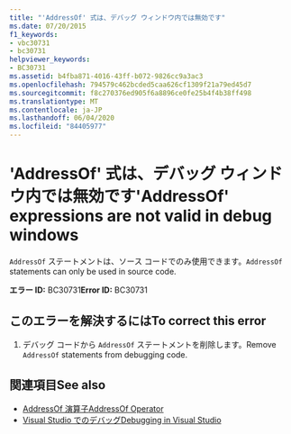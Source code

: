 ```yaml
---
title: "'AddressOf' 式は、デバッグ ウィンドウ内では無効です"
ms.date: 07/20/2015
f1_keywords:
- vbc30731
- bc30731
helpviewer_keywords:
- BC30731
ms.assetid: b4fba871-4016-43ff-b072-9826cc9a3ac3
ms.openlocfilehash: 794579c462bcded5caa626cf1309f21a79ed45d7
ms.sourcegitcommit: f8c270376ed905f6a8896ce0fe25b4f4b38ff498
ms.translationtype: MT
ms.contentlocale: ja-JP
ms.lasthandoff: 06/04/2020
ms.locfileid: "84405977"
---
```

# <a name="addressof-expressions-are-not-valid-in-debug-windows"></a><span data-ttu-id="bc6aa-102">'AddressOf' 式は、デバッグ ウィンドウ内では無効です</span><span class="sxs-lookup"><span data-stu-id="bc6aa-102">'AddressOf' expressions are not valid in debug windows</span></span>
<span data-ttu-id="bc6aa-103">`AddressOf` ステートメントは、ソース コードでのみ使用できます。</span><span class="sxs-lookup"><span data-stu-id="bc6aa-103">`AddressOf` statements can only be used in source code.</span></span>  
  
 <span data-ttu-id="bc6aa-104">**エラー ID:** BC30731</span><span class="sxs-lookup"><span data-stu-id="bc6aa-104">**Error ID:** BC30731</span></span>  
  
## <a name="to-correct-this-error"></a><span data-ttu-id="bc6aa-105">このエラーを解決するには</span><span class="sxs-lookup"><span data-stu-id="bc6aa-105">To correct this error</span></span>  
  
1. <span data-ttu-id="bc6aa-106">デバッグ コードから `AddressOf` ステートメントを削除します。</span><span class="sxs-lookup"><span data-stu-id="bc6aa-106">Remove `AddressOf` statements from debugging code.</span></span>  
  
## <a name="see-also"></a><span data-ttu-id="bc6aa-107">関連項目</span><span class="sxs-lookup"><span data-stu-id="bc6aa-107">See also</span></span>

- [<span data-ttu-id="bc6aa-108">AddressOf 演算子</span><span class="sxs-lookup"><span data-stu-id="bc6aa-108">AddressOf Operator</span></span>](../language-reference/operators/addressof-operator.md)
- [<span data-ttu-id="bc6aa-109">Visual Studio でのデバッグ</span><span class="sxs-lookup"><span data-stu-id="bc6aa-109">Debugging in Visual Studio</span></span>](/visualstudio/debugger/debugger-feature-tour)
